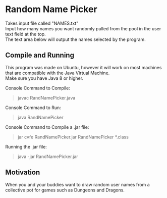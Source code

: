 # Random Name Picker

Takes input file called "NAMES.txt"  
Input how many names you want randomly pulled from the pool in the 
user text field at the top.  
The text area below will output the names selected by the program.  

## Compile and Running

This program was made on Ubuntu, however it will work on most machines that 
are compatible with the Java Virtual Machine.  
Make sure you have Java 8 or higher.  

Console Command to Compile:  
> javac RandNamePicker.java  
  
Console Command to Run:  
> java RandNamePicker  
  
Console Command to Compile a .jar file:  
> jar cvfe RandNamePicker.jar RandNamePicker *.class  
  
Running the .jar file:
> java -jar RandNamePicker.jar  
  

## Motivation

When you and your buddies want to draw random user names from a collective pot
for games such as Dungeons and Dragons.  
